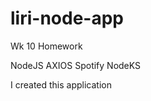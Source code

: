 # liri-node-app
Wk 10 Homework


<!-- Clearly state the problem the app is trying to solve (i.e. what is it doing and why) -->


<!-- Give a high-level overview of how the app is organized -->


<!-- Give start-to-finish instructions on how to run the app -->


<!-- Include screenshots, gifs or videos of the app functioning -->


<!-- Contain a link to a deployed version of the app -->


<!-- Clearly list the technologies used in the app -->
NodeJS
AXIOS
Spotify NodeKS

<!-- State your role in the app development -->
I created this application